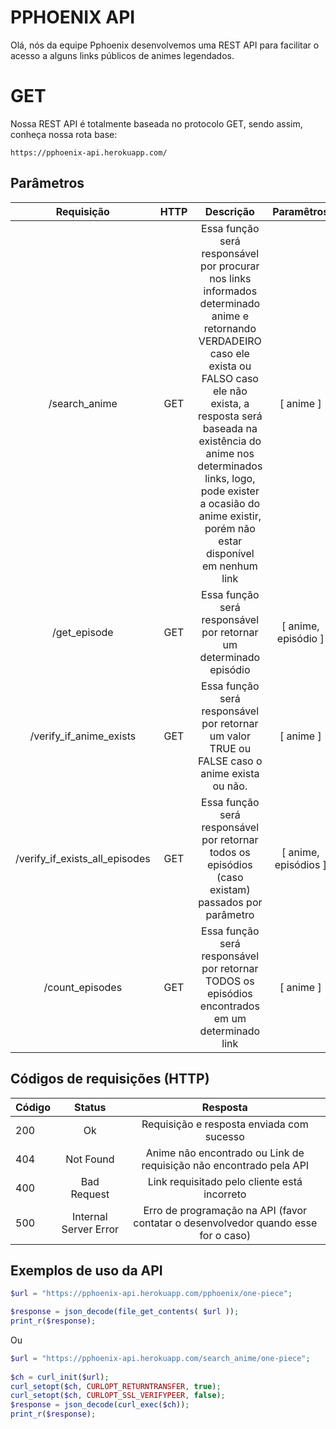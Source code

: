 ﻿# PPHOENIX API

Olá, nós da equipe Pphoenix desenvolvemos uma REST API para facilitar o acesso a alguns links públicos de animes legendados.

# GET

Nossa REST API é totalmente baseada no protocolo GET, sendo assim, conheça nossa rota base:

    https://pphoenix-api.herokuapp.com/

  

## Parâmetros

| Requisição | HTTP | Descrição | Paramêtros |
| :---: | :---: | :---: | :---: |
| /search_anime | GET | Essa função será responsável por procurar nos links informados determinado anime e retornando VERDADEIRO caso ele exista ou FALSO caso ele não exista, a resposta será baseada na existência do anime nos determinados links, logo, pode exister a ocasião do anime existir, porém não estar disponível em nenhum link | [ anime ] |
| /get_episode | GET | Essa função será responsável por retornar um determinado episódio | [ anime, episódio ] |
| /verify_if_anime_exists | GET | Essa função será responsável por retornar um valor TRUE ou FALSE caso o anime exista ou não. | [ anime ] |
| /verify_if_exists_all_episodes | GET | Essa função será responsável por retornar todos os episódios (caso existam) passados por parâmetro | [ anime, episódios ] |
| /count_episodes | GET | Essa função será responsável por retornar TODOS os episódios encontrados em um determinado link | [ anime ] |

  

## Códigos de requisições (HTTP)

| Código | Status | Resposta |
| :--- | :---: | :--: |
| 200 | Ok | Requisição e resposta enviada com sucesso |
| 404 | Not Found | Anime não encontrado ou Link de requisição não encontrado pela API |
| 400 | Bad Request | Link requisitado pelo cliente está incorreto |
| 500 | Internal Server Error | Erro de programação na API (favor contatar o desenvolvedor quando esse for o caso) |

## Exemplos de uso da API
```php
$url = "https://pphoenix-api.herokuapp.com/pphoenix/one-piece";

$response = json_decode(file_get_contents( $url ));
print_r($response);
```

Ou

```php
$url = "https://pphoenix-api.herokuapp.com/search_anime/one-piece";
 
$ch = curl_init($url);
curl_setopt($ch, CURLOPT_RETURNTRANSFER, true);
curl_setopt($ch, CURLOPT_SSL_VERIFYPEER, false);
$response = json_decode(curl_exec($ch));
print_r($response);
```